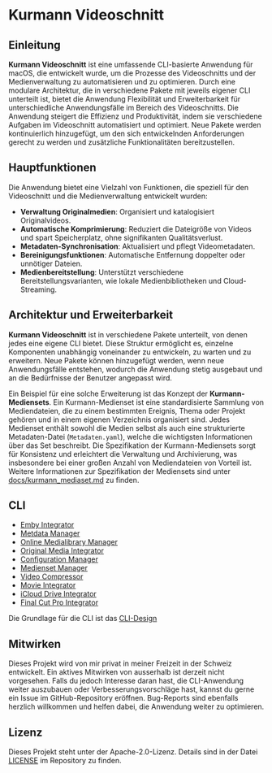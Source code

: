 # Kurmann Videoschnitt

## Einleitung

**Kurmann Videoschnitt** ist eine umfassende CLI-basierte Anwendung für macOS, die entwickelt wurde, um die Prozesse des Videoschnitts und der Medienverwaltung zu automatisieren und zu optimieren. Durch eine modulare Architektur, die in verschiedene Pakete mit jeweils eigener CLI unterteilt ist, bietet die Anwendung Flexibilität und Erweiterbarkeit für unterschiedliche Anwendungsfälle im Bereich des Videoschnitts. Die Anwendung steigert die Effizienz und Produktivität, indem sie verschiedene Aufgaben im Videoschnitt automatisiert und optimiert. Neue Pakete werden kontinuierlich hinzugefügt, um den sich entwickelnden Anforderungen gerecht zu werden und zusätzliche Funktionalitäten bereitzustellen.

## Hauptfunktionen

Die Anwendung bietet eine Vielzahl von Funktionen, die speziell für den Videoschnitt und die Medienverwaltung entwickelt wurden:

- **Verwaltung Originalmedien**: Organisiert und katalogisiert Originalvideos.
- **Automatische Komprimierung**: Reduziert die Dateigröße von Videos und spart Speicherplatz, ohne signifikanten Qualitätsverlust.
- **Metadaten-Synchronisation**: Aktualisiert und pflegt Videometadaten.
- **Bereinigungsfunktionen**: Automatische Entfernung doppelter oder unnötiger Dateien.
- **Medienbereitstellung**: Unterstützt verschiedene Bereitstellungsvarianten, wie lokale Medienbibliotheken und Cloud-Streaming.

## Architektur und Erweiterbarkeit

**Kurmann Videoschnitt** ist in verschiedene Pakete unterteilt, von denen jedes eine eigene CLI bietet. Diese Struktur ermöglicht es, einzelne Komponenten unabhängig voneinander zu entwickeln, zu warten und zu erweitern. Neue Pakete können hinzugefügt werden, wenn neue Anwendungsfälle entstehen, wodurch die Anwendung stetig ausgebaut und an die Bedürfnisse der Benutzer angepasst wird.

Ein Beispiel für eine solche Erweiterung ist das Konzept der **Kurmann-Mediensets**. Ein Kurmann-Medienset ist eine standardisierte Sammlung von Mediendateien, die zu einem bestimmten Ereignis, Thema oder Projekt gehören und in einem eigenen Verzeichnis organisiert sind. Jedes Medienset enthält sowohl die Medien selbst als auch eine strukturierte Metadaten-Datei (`Metadaten.yaml`), welche die wichtigsten Informationen über das Set beschreibt. Die Spezifikation der Kurmann-Mediensets sorgt für Konsistenz und erleichtert die Verwaltung und Archivierung, was insbesondere bei einer großen Anzahl von Mediendateien von Vorteil ist. Weitere Informationen zur Spezifikation der Mediensets sind unter [docs/kurmann_mediaset.md](docs/kurmann_mediaset.md) zu finden.

## CLI

- [Emby Integrator](/docs/cli/emby_integrator.md)
- [Metdata Manager](/docs/cli/metadata_manager.md)
- [Online Medialibrary Manager](/docs/cli/online_medialibrary_manager.md)
- [Original Media Integrator](/docs/cli/original_media_integrator.md)
- [Configuration Manager](/docs/cli/config_manager.md)
- [Medienset Manager](/docs/cli/mediaset_manager.md)
- [Video Compressor](/docs/cli/video_compressor.md)
- [Movie Integrator](/docs/cli/movie_integrator.md)
- [iCloud Drive Integrator](docs/cli/iclouddrive_integrator.md)
- [Final Cut Pro Integrator](docs/cli/fcp_integrator.md)

Die Grundlage für die CLI ist das [CLI-Design](/docs/cli_design.md)

## Mitwirken

Dieses Projekt wird von mir privat in meiner Freizeit in der Schweiz entwickelt. Ein aktives Mitwirken von ausserhalb ist derzeit nicht vorgesehen. Falls du jedoch Interesse daran hast, die CLI-Anwendung weiter auszubauen oder Verbesserungsvorschläge hast, kannst du gerne ein Issue im GitHub-Repository eröffnen. Bug-Reports sind ebenfalls herzlich willkommen und helfen dabei, die Anwendung weiter zu optimieren.

## Lizenz

Dieses Projekt steht unter der Apache-2.0-Lizenz. Details sind in der Datei [LICENSE](LICENSE) im Repository zu finden.

